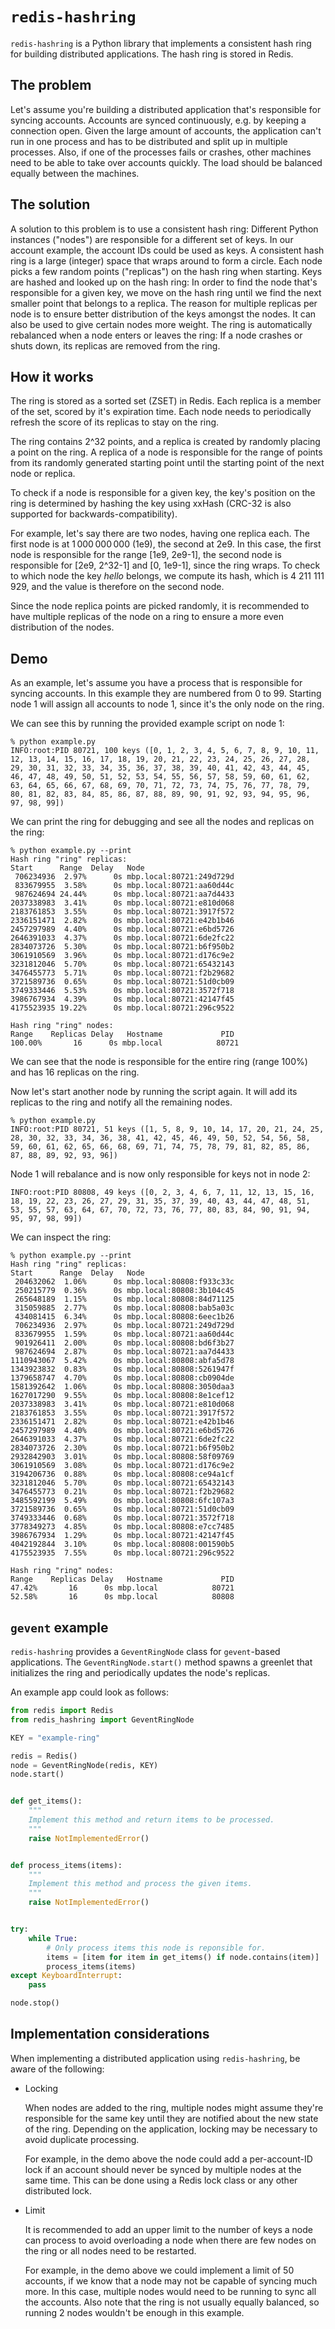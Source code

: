 # `redis-hashring`

`redis-hashring` is a Python library that implements a consistent hash ring for
building distributed applications. The hash ring is stored in Redis.

## The problem

Let's assume you're building a distributed application that's responsible for
syncing accounts. Accounts are synced continuously, e.g. by keeping a
connection open. Given the large amount of accounts, the application can't run
in one process and has to be distributed and split up in multiple processes.
Also, if one of the processes fails or crashes, other machines need to be able
to take over accounts quickly. The load should be balanced equally between the
machines.

## The solution

A solution to this problem is to use a consistent hash ring: Different Python
instances ("nodes") are responsible for a different set of keys. In our account
example, the account IDs could be used as keys. A consistent hash ring is a
large (integer) space that wraps around to form a circle. Each node picks a few
random points ("replicas") on the hash ring when starting. Keys are hashed and
looked up on the hash ring: In order to find the node that's responsible for a
given key, we move on the hash ring until we find the next smaller point that
belongs to a replica. The reason for multiple replicas per node is to ensure
better distribution of the keys amongst the nodes. It can also be used to give
certain nodes more weight. The ring is automatically rebalanced when a node
enters or leaves the ring: If a node crashes or shuts down, its replicas are
removed from the ring.

## How it works

The ring is stored as a sorted set (ZSET) in Redis. Each replica is a member of
the set, scored by it's expiration time. Each node needs to periodically
refresh the score of its replicas to stay on the ring.

The ring contains 2^32 points, and a replica is created by randomly placing a
point on the ring. A replica of a node is responsible for the range of points
from its randomly generated starting point until the starting point of the next
node or replica.

To check if a node is responsible for a given key, the key's position on the
ring is determined by hashing the key using xxHash (CRC-32 is also supported
for backwards-compatibility).

For example, let's say there are two nodes, having one replica each. The first
node is at 1 000 000 000 (1e9), the second at 2e9. In this case, the first node
is responsible for the range [1e9, 2e9-1], the second node is responsible for
[2e9, 2^32-1] and [0, 1e9-1], since the ring wraps. To check to which node the
key *hello* belongs, we compute its hash, which is 4 211 111 929, and the value
is therefore on the second node.

Since the node replica points are picked randomly, it is recommended to have
multiple replicas of the node on a ring to ensure a more even distribution of
the nodes.

## Demo

As an example, let's assume you have a process that is responsible for syncing
accounts. In this example they are numbered from 0 to 99. Starting node 1 will
assign all accounts to node 1, since it's the only node on the ring.

We can see this by running the provided example script on node 1:

```
% python example.py
INFO:root:PID 80721, 100 keys ([0, 1, 2, 3, 4, 5, 6, 7, 8, 9, 10, 11, 12, 13, 14, 15, 16, 17, 18, 19, 20, 21, 22, 23, 24, 25, 26, 27, 28, 29, 30, 31, 32, 33, 34, 35, 36, 37, 38, 39, 40, 41, 42, 43, 44, 45, 46, 47, 48, 49, 50, 51, 52, 53, 54, 55, 56, 57, 58, 59, 60, 61, 62, 63, 64, 65, 66, 67, 68, 69, 70, 71, 72, 73, 74, 75, 76, 77, 78, 79, 80, 81, 82, 83, 84, 85, 86, 87, 88, 89, 90, 91, 92, 93, 94, 95, 96, 97, 98, 99])
```

We can print the ring for debugging and see all the nodes and replicas on the
ring:

```
% python example.py --print
Hash ring "ring" replicas:
Start      Range  Delay   Node
 706234936  2.97%      0s mbp.local:80721:249d729d
 833679955  3.58%      0s mbp.local:80721:aa60d44c
 987624694 24.44%      0s mbp.local:80721:aa7d4433
2037338983  3.41%      0s mbp.local:80721:e810d068
2183761853  3.55%      0s mbp.local:80721:3917f572
2336151471  2.82%      0s mbp.local:80721:e42b1b46
2457297989  4.40%      0s mbp.local:80721:e6bd5726
2646391033  4.37%      0s mbp.local:80721:6de2fc22
2834073726  5.30%      0s mbp.local:80721:b6f950b2
3061910569  3.96%      0s mbp.local:80721:d176c9e2
3231812046  5.70%      0s mbp.local:80721:65432143
3476455773  5.71%      0s mbp.local:80721:f2b29682
3721589736  0.65%      0s mbp.local:80721:51d0cb09
3749333446  5.53%      0s mbp.local:80721:3572f718
3986767934  4.39%      0s mbp.local:80721:42147f45
4175523935 19.22%      0s mbp.local:80721:296c9522

Hash ring "ring" nodes:
Range    Replicas Delay   Hostname             PID
100.00%       16      0s mbp.local            80721
```

We can see that the node is responsible for the entire ring (range 100%) and
has 16 replicas on the ring.

Now let's start another node by running the script again. It will add its
replicas to the ring and notify all the remaining nodes.

```
% python example.py
INFO:root:PID 80721, 51 keys ([1, 5, 8, 9, 10, 14, 17, 20, 21, 24, 25, 28, 30, 32, 33, 34, 36, 38, 41, 42, 45, 46, 49, 50, 52, 54, 56, 58, 59, 60, 61, 62, 65, 66, 68, 69, 71, 74, 75, 78, 79, 81, 82, 85, 86, 87, 88, 89, 92, 93, 96])
```

Node 1 will rebalance and is now only responsible for keys not in node 2:

```
INFO:root:PID 80808, 49 keys ([0, 2, 3, 4, 6, 7, 11, 12, 13, 15, 16, 18, 19, 22, 23, 26, 27, 29, 31, 35, 37, 39, 40, 43, 44, 47, 48, 51, 53, 55, 57, 63, 64, 67, 70, 72, 73, 76, 77, 80, 83, 84, 90, 91, 94, 95, 97, 98, 99])
```

We can inspect the ring:

```
% python example.py --print
Hash ring "ring" replicas:
Start      Range  Delay   Node
 204632062  1.06%      0s mbp.local:80808:f933c33c
 250215779  0.36%      0s mbp.local:80808:3b104c45
 265648189  1.15%      0s mbp.local:80808:84d71125
 315059885  2.77%      0s mbp.local:80808:bab5a03c
 434081415  6.34%      0s mbp.local:80808:6eec1b26
 706234936  2.97%      0s mbp.local:80721:249d729d
 833679955  1.59%      0s mbp.local:80721:aa60d44c
 901926411  2.00%      0s mbp.local:80808:bd6f3b27
 987624694  2.87%      0s mbp.local:80721:aa7d4433
1110943067  5.42%      0s mbp.local:80808:abfa5d78
1343923832  0.83%      0s mbp.local:80808:5261947f
1379658747  4.70%      0s mbp.local:80808:cb0904de
1581392642  1.06%      0s mbp.local:80808:3050daa3
1627017290  9.55%      0s mbp.local:80808:8e1cef12
2037338983  3.41%      0s mbp.local:80721:e810d068
2183761853  3.55%      0s mbp.local:80721:3917f572
2336151471  2.82%      0s mbp.local:80721:e42b1b46
2457297989  4.40%      0s mbp.local:80721:e6bd5726
2646391033  4.37%      0s mbp.local:80721:6de2fc22
2834073726  2.30%      0s mbp.local:80721:b6f950b2
2932842903  3.01%      0s mbp.local:80808:58f09769
3061910569  3.08%      0s mbp.local:80721:d176c9e2
3194206736  0.88%      0s mbp.local:80808:ce94a1cf
3231812046  5.70%      0s mbp.local:80721:65432143
3476455773  0.21%      0s mbp.local:80721:f2b29682
3485592199  5.49%      0s mbp.local:80808:6fc107a3
3721589736  0.65%      0s mbp.local:80721:51d0cb09
3749333446  0.68%      0s mbp.local:80721:3572f718
3778349273  4.85%      0s mbp.local:80808:e7cc7485
3986767934  1.29%      0s mbp.local:80721:42147f45
4042192844  3.10%      0s mbp.local:80808:001590b5
4175523935  7.55%      0s mbp.local:80721:296c9522

Hash ring "ring" nodes:
Range    Replicas Delay   Hostname             PID
47.42%       16      0s mbp.local            80721
52.58%       16      0s mbp.local            80808
```

## `gevent` example

`redis-hashring` provides a `GeventRingNode` class for `gevent`-based
applications. The `GeventRingNode.start()` method spawns a greenlet that
initializes the ring and periodically updates the node's replicas.

An example app could look as follows:

```python
from redis import Redis
from redis_hashring import GeventRingNode

KEY = "example-ring"

redis = Redis()
node = GeventRingNode(redis, KEY)
node.start()


def get_items():
    """
    Implement this method and return items to be processed.
    """
    raise NotImplementedError()


def process_items(items):
    """
    Implement this method and process the given items.
    """
    raise NotImplementedError()


try:
    while True:
        # Only process items this node is reponsible for.
        items = [item for item in get_items() if node.contains(item)]
        process_items(items)
except KeyboardInterrupt:
    pass

node.stop()
```

## Implementation considerations

When implementing a distributed application using `redis-hashring`, be aware of
the following:

- Locking

  When nodes are added to the ring, multiple nodes might assume they're
  responsible for the same key until they are notified about the new state of
  the ring. Depending on the application, locking may be necessary to avoid
  duplicate processing.

  For example, in the demo above the node could add a per-account-ID lock if an
  account should never be synced by multiple nodes at the same time. This can
  be done using a Redis lock class or any other distributed lock.

- Limit

  It is recommended to add an upper limit to the number of keys a node can
  process to avoid overloading a node when there are few nodes on the ring or
  all nodes need to be restarted.

  For example, in the demo above we could implement a limit of 50 accounts, if
  we know that a node may not be capable of syncing much more. In this case,
  multiple nodes would need to be running to sync all the accounts. Also note
  that the ring is not usually equally balanced, so running 2 nodes wouldn't be
  enough in this example.
